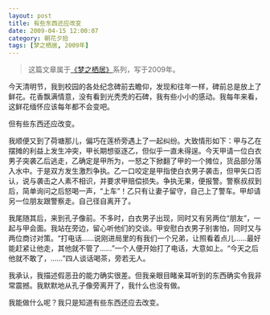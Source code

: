 ```yaml
---
layout: post
title: 有些东西还应改变
date: 2009-04-15 12:00:07
category: 朝花夕拾
tags: [梦之栖居, 2009年]
---
```


> 这篇文章属于[《梦之栖居》](/posts/where-the-dreams-reside/)系列，写于2009年。
	
<!--more-->

今天清明节，我到校园的各处纪念碑前去瞻仰，发现和往年一样，碑前总是放上了鲜花。花香飘满情意，没有看到光秃秃的石碑，我有些小小的感动。我每年来看，这鲜花缅怀应该每年都不会变吧。

但有些东西还应改变。

我顺便又到了荷塘那儿，偏巧在莲桥旁遇上了一起纠纷。大致情形如下：甲与乙在摆摊的利益上发生冲突，甲长期想驱逐乙，但似乎一直未得逞。今天甲请一位白衣男子突袭乙后逃走，乙确定是甲所为，一怒之下掀翻了甲的一个摊位，货品部分落入水中。于是双方发生激烈争执。乙一口咬定是甲指使白衣男子袭击，但甲矢口否认，说与袭击之人素不相识，并要求甲赔偿损失。争执无果，便报警。警察叔叔到后，简单询问之后怒喝一声，“上车”！乙只有让妻子留守，自己上了警车。甲却请另一位朋友跟警察走。自己径自离开了。

我尾随其后，来到孔子像前。不多时，白衣男子出现，同时又有另两位“朋友”，一起与甲会面。我站在旁边，留心听他们的交谈。甲安慰白衣男子别害怕，同时又与两位商讨对策。“打电话……说刚进局里的有我们一个兄弟，让照看着点儿……最好能赶紧让他走，其他就不管了……”一个人便开始打了电话，大意如上。“今天之后他就不敢了，……”四人谈话喝茶，旁若无人。

我承认，我描述假恶丑的能力确实很差。但我亲眼目睹亲耳听到的东西确实令我非常震撼。我默默地从孔子像旁离开了，我什么也没有做。

我能做什么呢？我只是知道有些东西还应去改变。